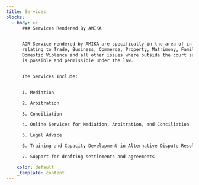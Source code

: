 ```yaml
---
title: Services
blocks:
  - body: >+
      ### Services Rendered By AMIKA


      ADR Service rendered by AMIKA are specifically in the area of in disputes
      relating to Trade, Business, Commerce, Property, Matrimony, Family,
      Domestic Violence and all other issues where outside the court settlement
      is possible and permissible under the law.


      The Services Include:


      1. Mediation

      2. Arbitration

      3. Conciliation

      4. Online Services for Mediation, Arbitration, and Conciliation

      5. Legal Advice

      6. Training and Capacity Development in Alternative Dispute Resolution

      7. Support for drafting settlements and agreements

    color: default
    _template: content
---
```


